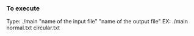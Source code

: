 ### To execute
Type: ./main "name of the input file" "name of the output file"
EX: ./main normal.txt circular.txt
